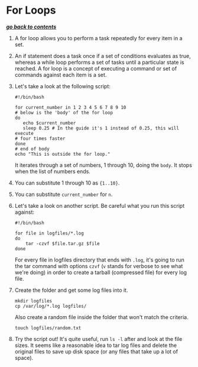 # For Loops 

[***go back to contents***](01-contents.md)

1. A for loop allows you to perform a task repeatedly for every item in a
   set.

2. An if statement does a task once if a set of conditions evaluates as true,
   whereas a while loop performs a set of tasks until a particular state is
   reached. A for loop is a concept of executing a command or set of commands
   against each item is a set.

3. Let's take a look at the following script:

   ```
   #!/bin/bash

   for current_number in 1 2 3 4 5 6 7 8 9 10
   # below is the 'body' of the for loop
   do
      echo $current_number
      sleep 0.25 # In the guide it's 1 instead of 0.25, this will execute
   # four times faster
   done
   # end of body
   echo "This is outside the for loop."
   ```

   It iterates through a set of numbers, 1 through 10, doing the `body`. It
   stops when the list of numbers ends.

4. You can substitute 1 through 10 as `{1..10}`.
5. You can substitute `current_number` for `n`.
6. Let's take a look on another script. Be careful what you run this script
   against:

   ```
   #!/bin/bash

   for file in logfiles/*.log
   do
       tar -czvf $file.tar.gz $file
   done
   ```

   For every file in logfiles directory that ends with `.log`, it's going to
   run the tar command with options `czvf` (`v` stands for verbose to see what
   we're doing) in order to create a tarball (compressed file) for every log
   file. 

7. Create the folder and get some log files into it.

   ```
   mkdir logfiles
   cp /var/log/*.log logfiles/
   ```

   Also create a random file inside the folder that won't match the criteria.

   ```
   touch logfiles/random.txt
   ```

8. Try the script out! It's quite useful, run `ls -l` after and look at the
   file sizes. It seems like a reasonable idea to tar log files and delete the
   original files to save up disk space (or any files that take up a lot of
   space).

